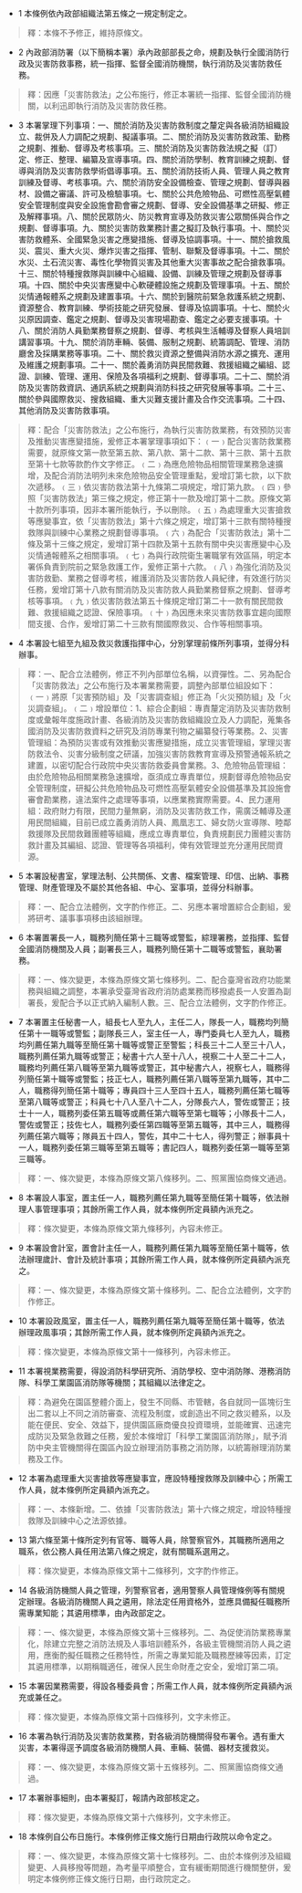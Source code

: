 * 1 本條例依內政部組織法第五條之一規定制定之。

> 釋：本條不予修正，維持原條文。

* 2 內政部消防署（以下簡稱本署）承內政部部長之命，規劃及執行全國消防行政及災害防救事務，統一指揮、監督全國消防機關，執行消防及災害防救任務。

> 釋：因應「災害防救法」之公布施行，修正本署統一指揮、監督全國消防機關，以利迅即執行消防及災害防救任務。

* 3 本署掌理下列事項：一、關於消防及災害防救制度之釐定與各級消防組織設立、裁併及人力調配之規劃、擬議事項。二、關於消防及災害防救政策、勤務之規劃、推動、督導及考核事項。三、關於消防及災害防救法規之擬（訂）定、修正、整理、編纂及宣導事項。四、關於消防學制、教育訓練之規劃、督導與消防及災害防救學術倡導事項。五、關於消防技術人員、管理人員之教育訓練及督導、考核事項。六、關於消防安全設備檢查、管理之規劃、督導與器材、設備之審議、許可及檢驗事項。七、關於公共危險物品、可燃性高壓氣體安全管理制度與安全設施會勘會審之規劃、督導、安全設備基準之研擬、修正及解釋事項。八、關於民眾防火、防災教育宣導及防救災害公眾關係與合作之規劃、督導事項。九、關於災害防救業務計畫之擬訂及執行事項。十、關於災害防救體系、全國緊急災害之應變措施、督導及協調事項。十一、關於搶救風災、震災、重大火災、爆炸災害之指揮、管制、聯繫及督導事項。十二、關於水災、土石流災害、毒性化學物質災害及其他重大災害事故之配合搶救事項。十三、關於特種搜救隊與訓練中心組織、設備、訓練及管理之規劃及督導事項。十四、關於中央災害應變中心軟硬體設施之規劃及管理事項。十五、關於災情通報體系之規劃及建置事項。十六、關於到醫院前緊急救護系統之規劃、資源整合、教育訓練、學術技能之研究發展、督導及協調事項。十七、關於火災原因調查、鑑定之規劃、督導及災害現場勘查、鑑定之必要支援事項。十八、關於消防人員勤業務督察之規劃、督導、考核與生活輔導及督察人員培訓講習事項。十九、關於消防車輛、裝備、服制之規劃、統籌調配、管理、消防廳舍及採購業務等事項。二十、關於救災資源之整備與消防水源之擴充、運用及維護之規劃事項。二十一、關於義勇消防與民間救難、救援組織之編組、認證、訓練、管理、運用、保險及各項福利之規劃、督導事項。二十二、關於消防及災害防救資訊、通訊系統之規劃與消防科技之研究發展等事項。二十三、關於參與國際救災、搜救組織、重大災難支援計畫及合作交流事項。二十四、其他消防及災害防救事項。

> 釋：配合「災害防救法」之公布施行，為執行災害防救業務，有效預防災害及推動災害應變措施，爰修正本署掌理事項如下：﹙一﹚配合災害防救業務需要，就原條文第一款至第五款、第八款、第十二款、第十三款、第十五款至第十七款等款酌作文字修正。﹙二﹚為應危險物品相關管理業務急速擴增，及配合消防法明列未來危險物品安全管理重點，爰增訂第七款，以下款次遞移。﹙三﹚依災害防救法第十九條第二項規定，增訂第九款。﹙四﹚參照「災害防救法」第三條之規定，修正第十一款及增訂第十二款。原條文第十款所列事項，因非本署所能執行，予以刪除。﹙五﹚為處理重大災害搶救等應變事宜，依「災害防救法」第十六條之規定，增訂第十三款有關特種搜救隊與訓練中心業務之規劃督導事項。﹙六﹚為配合「災害防救法」第十二條及第十三條之規定，爰增訂第十四款及第十五款有關中央災害應變中心及災情通報體系之相關事項。﹙七﹚為與行政院衛生署職掌有效區隔，明定本署係負責到院前之緊急救護工作，爰修正第十六款。﹙八﹚為強化消防及災害防救勤、業務之督導考核，維護消防及災害防救人員紀律，有效進行防災任務，爰增訂第十八款有關消防及災害防救人員勤業務督察之規劃、督導考核等事項。﹙九﹚依災害防救法第五十條規定增訂第二十一款有關民間救難、救援組織之認證、保險事項。﹙十﹚為因應未來災害防救事宜趨向國際間支援、合作，爰增訂第二十三款有關國際救災、合作等相關事項。

* 4 本署設七組至九組及救災救護指揮中心，分別掌理前條所列事項，並得分科辦事。

> 釋：一、配合立法體例，修正不列內部單位名稱，以資彈性。二、另為配合「災害防救法」之公布施行及本署業務需要，調整內部單位組設如下：﹙一﹚將原「災害預防組」及「災害調查組」修正為「火災預防組」及「火災調查組」。﹙二﹚增設單位：1、綜合企劃組：專責釐定消防及災害防救制度或彙報年度施政計畫、各級消防及災害防救組織設立及人力調配，蒐集各國消防及災害防救資料之研究及消防專業刊物之編纂發行等業務。2、災害管理組：為預防災害或有效推動災害應變措施，成立災害管理組，掌理災害防救法令、災害分級制度之研議，加強災害防救教育宣導及預警通報系統之建置，以密切配合行政院中央災害防救委員會業務。3、危險物品管理組：由於危險物品相關業務急速擴增，亟須成立專責單位，規劃督導危險物品安全管理制度，研擬公共危險物品及可燃性高壓氣體安全設備基準及其設施會審會勘業務，違法案件之處理等事項，以應業務實際需要。4、民力運用組：政府財力有限，民間力量無窮，消防及災害防救工作，需廣泛輔導及運用民間組織，目前已成立義勇消防人員、鳳凰志工、婦女防火宣導隊、睦鄰救援隊及民間救難團體等組織，應成立專責單位，負責規劃民力團體災害防救計畫及其編組、認證、管理等各項福利，俾有效管理並充分運用民間資源。

* 5 本署設秘書室，掌理法制、公共關係、文書、檔案管理、印信、出納、事務管理、財產管理及不屬於其他各組、中心、室事項，並得分科辦事。

> 釋：一、配合立法體例，文字酌作修正。二、另應本署增置綜合企劃組，爰將研考、議事事項移由該組辦理。

* 6 本署置署長一人，職務列簡任第十三職等或警監，綜理署務，並指揮、監督全國消防機關及人員；副署長三人，職務列簡任第十二職等或警監，襄助署務。

> 釋：一、條次變更，本條為原條文第七條移列。二、配合臺灣省政府功能業務與組織之調整，本署承受臺灣省政府消防處業務而移撥處長一人安置為副署長，爰配合予以正式納入編制人數。三、配合立法體例，文字酌作修正。

* 7 本署置主任秘書一人，組長七人至九人，主任二人，隊長一人，職務均列簡任第十一職等或警監；副隊長三人，室主任一人，專門委員七人至九人，職務均列薦任第九職等至簡任第十職等或警正至警監；科長三十二人至三十八人，職務列薦任第九職等或警正；秘書十六人至十八人，視察二十人至二十二人，職務均列薦任第八職等至第九職等或警正，其中秘書六人，視察七人，職務得列簡任第十職等或警監；技正七人，職務列薦任第八職等至第九職等，其中二人，職務得列簡任第十職等；專員四十三人至四十五人，職務列薦任第七職等至第八職等或警正；科員七十八人至八十二人，分隊長六人，警佐或警正；技士十一人，職務列委任第五職等或薦任第六職等至第七職等；小隊長十二人，警佐或警正；技佐七人，職務列委任第四職等至第五職等，其中三人，職務得列薦任第六職等；隊員五十四人，警佐，其中二十七人，得列警正；辦事員十一人，職務列委任第三職等至第五職等；書記四人，職務列委任第一職等至第三職等。

> 釋：一、條次變更，本條為原條文第八條移列。二、照黨團協商條文通過。

* 8 本署設人事室，置主任一人，職務列薦任第九職等至簡任第十職等，依法辦理人事管理事項；其餘所需工作人員，就本條例所定員額內派充之。

> 釋：條次變更，本條為原條文第九條移列，內容未修正。

* 9 本署設會計室，置會計主任一人，職務列薦任第九職等至簡任第十職等，依法辦理歲計、會計及統計事項；其餘所需工作人員，就本條例所定員額內派充之。

> 釋：一、條次變更，本條為原條文第十條移列。二、配合立法體例，文字酌作修正。

* 10 本署設政風室，置主任一人，職務列薦任第九職等至簡任第十職等，依法辦理政風事項；其餘所需工作人員，就本條例所定員額內派充之。

> 釋：條次變更，本條為原條文第十一條移列，內容未修正。

* 11 本署視業務需要，得設消防科學研究所、消防學校、空中消防隊、港務消防隊、科學工業園區消防隊等機關；其組織以法律定之。

> 釋：為避免在園區整體介面上，發生不同縣、市管轄，各自就同一區塊衍生出二套以上不同之消防審查、流程及制度，或創造出不同之救災體系，以及能在便民、安全、效益下，提供園區廠商優良投資環境，並能確實、迅速完成防災及緊急救難之任務，爰於本條增訂「科學工業園區消防隊」，賦予消防中央主管機關得在園區內設立辦理消防事務之消防隊，以統籌辦理消防業務及工作。

* 12 本署為處理重大災害搶救等應變事宜，應設特種搜救隊及訓練中心；所需工作人員，就本條例所定員額內派充之。

> 釋：一、本條新增。二、依據「災害防救法」第十六條之規定，增設特種搜救隊及訓練中心之法源依據。

* 13 第六條至第十條所定列有官等、職等人員，除警察官外，其職務所適用之職系，依公務人員任用法第八條之規定，就有關職系選用之。

> 釋：條次變更，本條為原條文第十二條移列，文字酌作修正。

* 14 各級消防機關人員之管理，列警察官者，適用警察人員管理條例等有關規定辦理。各級消防機關人員之遴用，除法定任用資格外，並應具備擬任職務所需專業知能；其遴用標準，由內政部定之。

> 釋：一、條次變更，本條為原條文第十三條移列。二、為促使消防業務專業化，除建立完整之消防法規及人事培訓體系外，各級主管機關消防人員之遴用，應衡酌擬任職務之任務特性，所需之專業知能及職務歷練等因素，訂定其遴用標準，以期稱職適任，確保人民生命財產之安全，爰增訂第二項。

* 15 本署因業務需要，得設各種委員會；所需工作人員，就本條例所定員額內派充或兼任之。

> 釋：條次變更，本條為原條文第十四條移列，文字未修正。

* 16 本署為執行消防及災害防救業務，對各級消防機關得發布署令。遇有重大災害，本署得逕予調度各級消防機關人員、車輛、裝備、器材支援救災。

> 釋：一、條次變更，本條為原條文第十五條移列。二、照黨團協商條文通過。

* 17 本署辦事細則，由本署擬訂，報請內政部核定之。

> 釋：條次變更，本條為原條文第十六條移列，文字未修正。

* 18 本條例自公布日施行。本條例修正條文施行日期由行政院以命令定之。

> 釋：一、條次變更，本條為原條文第十七條移列。二、由於本條例涉及組織變更、人員移撥等問題，為考量平順整合，宜有緩衝期間進行機關整併，爰明定本條例修正條文施行日期，由行政院定之。

